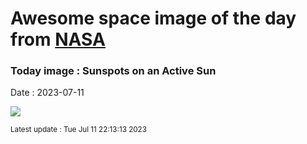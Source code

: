 
# Awesome space image of the day from [NASA](https://api.nasa.gov/)

### Today image : Sunspots on an Active Sun
Date : 2023-07-11

![](https://apod.nasa.gov/apod/image/2307/SpottedSun_Sanli_960.jpg)

<small>Latest update : Tue Jul 11 22:13:13 2023</small>
        